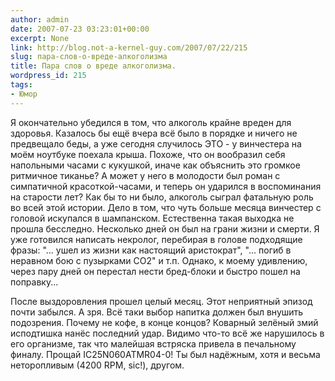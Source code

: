 ```yaml
---
author: admin
date: 2007-07-23 03:23:01+00:00
excerpt: None
link: http://blog.not-a-kernel-guy.com/2007/07/22/215
slug: пара-слов-о-вреде-алкоголизма
title: Пара слов о вреде алкоголизма.
wordpress_id: 215
tags:
- Юмор
---
```


Я окончательно убедился в том, что алкоголь крайне вреден для здоровья. Казалось бы ещё вчера всё было в порядке и ничего не предвещало беды, а уже сегодня случилось ЭТО - у винчестера на моём ноутбуке поехала крыша. Похоже, что он вообразил себя напольными часами с кукушкой, иначе как объяснить это громкое ритмичное тиканье? А может у него в молодости был роман с симпатичной красоткой-часами, и теперь он ударился в воспоминания на старости лет? Как бы то ни было, алкоголь сыграл фатальную роль во всей этой истории. Дело в том, что чуть больше месяца винчестер с головой искупался в шампанском. Естественна такая выходка не прошла бесследно. Несколько дней он был на грани жизни и смерти. Я уже готовился написать некролог, перебирая в голове подходящие фразы: "... ушел из жизни как настоящий аристократ", "... погиб в неравном бою с пузырками CO2" и т.п. Однако, к моему удивлению, через пару дней он перестал нести бред-блоки и быстро пошел на поправку...

После выздоровления прошел целый месяц. Этот неприятный эпизод почти забылся. А зря. Всё таки выбор напитка должен был внушить подозрения. Почему не кофе, в конце концов? Коварный зелёный змий исподтишка нанёс последний удар. Видимо что-то всё же нарушилось в его организме, так что малейшая встряска привела в печальному финалу. Прощай IC25N060ATMR04-0! Ты был надёжным, хотя и весьма неторопливым (4200 RPM, sic!), другом.
